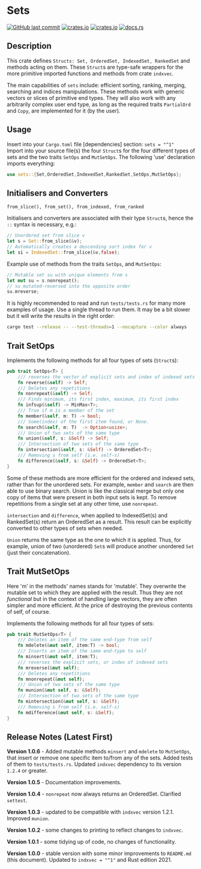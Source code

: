 # Sets

[<img alt="GitHub last commit" src="https://img.shields.io/github/last-commit/liborty/sets/HEAD?logo=github">](https://github.com/liborty/sets)
[<img alt="crates.io" src="https://img.shields.io/crates/v/sets?logo=rust">](https://crates.io/crates/sets)
[<img alt="crates.io" src="https://img.shields.io/crates/d/sets?logo=rust">](https://crates.io/crates/sets)
[<img alt="docs.rs" src="https://img.shields.io/docsrs/sets?logo=rust&logoColor=white">](https://docs.rs/sets/)

## Description

This crate defines `Structs: Set, OrderedSet, IndexedSet, RankedSet` and methods acting on them. These `Struct`s are type-safe wrappers for the more primitive imported functions and methods from crate `indxvec`.

The main capabilities of `sets` include: efficient sorting, ranking, merging, searching and indices manipulations. These methods work with generic vectors or slices of primitive end types. They will also work with any arbitrarily complex user end type, as long as the required traits `PartialOrd` and `Copy`, are implemented for it (by the user).

## Usage

Insert into your `Cargo.toml` file [dependencies] section: `sets = "^1"`  
Import into your source file(s) the four `Struct`s for the four different types of sets and the two traits `SetOps` and `MutSetOps`. The following 'use' declaration imports everything:

```rust
use sets::{Set,OrderedSet,IndexedSet,RankedSet,SetOps,MutSetOps};
```

## Initialisers and Converters

`from_slice(), from_set(), from_indexed, from_ranked`

Initialisers and converters are associated with their type `Struct`s, hence the `::` syntax is necessary, e.g.:

```rust
// Unordered set from slice v
let s = Set::from_slice(&v);
// Automatically creates a descending sort index for v
let si = IndexedSet::from_slice(&v,false);
```

Example use of methods from the traits `SetOps`, and `MutSetOps`:

```rust
// Mutable set su with unique elements from s 
let mut su = s.nonrepeat();
// su mutated-reversed into the opposite order  
su.mreverse; 
```

It is highly recommended to read and run `tests/tests.rs` for many more examples of usage. Use a single thread to run them. It may be a bit slower but it will write the results in the right order:

```bash
cargo test --release -- --test-threads=1 --nocapture --color always
```

## Trait SetOps

Implements the following methods for all four types of sets (`Struct`s):

```rust
pub trait SetOps<T> {
    /// reverses the vector of explicit sets and index of indexed sets
    fn reverse(&self) -> Self;
    /// Deletes any repetitions
    fn nonrepeat(&self) -> Self;
    /// Finds minimum, its first index, maximum, its first index  
    fn infsup(&self) -> MinMax<T>; 
    /// True if m is a member of the set
    fn member(&self, m: T) -> bool;
    /// Some(index) of the first item found, or None.
    fn search(&self, m: T)  -> Option<usize>;    
    /// Union of two sets of the same type
    fn union(&self, s: &Self) -> Self;
    /// Intersection of two sets of the same type
    fn intersection(&self, s: &Self) -> OrderedSet<T>;
    /// Removing s from self (i.e. self-s)
    fn difference(&self, s: &Self) -> OrderedSet<T>;
}
```

 Some of these methods are more efficient for the ordered and indexed sets, rather than for the unordered sets. For example, `member` and `search` are then able to use binary search. Union is like the classical merge but only one copy of items that were present in both input sets is kept. To remove repetitions from a single set at any other time, use `nonrepeat`.

`intersection` and `difference`, when applied to IndexedSet(s) and RankedSet(s) return an OrderedSet as a result. This result can be explicitly converted to other types of sets when needed. 

`Union` returns the same type as the one to which it is applied. Thus, for example, union of two (unordered) `Set`s will produce another unordered `Set` (just their concatenation).

## Trait MutSetOps

Here 'm' in the methods' names stands for 'mutable'. They overwrite the mutable set to which they are applied with the result. Thus they are not *functional* but in the context of handling large vectors, they are often simpler and more efficient. At the price of destroying the previous contents of self, of course.

Implements the following methods for all four types of sets:

```rust
pub trait MutSetOps<T> {
    /// Deletes an item of the same end-type from self
    fn mdelete(&mut self, item:T) -> bool;
    /// Inserts an item of the same end-type to self
    fn minsert(&mut self, item:T);
    /// reverses the explicit sets, or index of indexed sets
    fn mreverse(&mut self);
    /// Deletes any repetitions
    fn mnonrepeat(&mut self); 
    /// Union of two sets of the same type
    fn munion(&mut self, s: &Self);
    /// Intersection of two sets of the same type
    fn mintersection(&mut self, s: &Self);
    /// Removing s from self (i.e. self-s)
    fn mdifference(&mut self, s: &Self);
}
```

## Release Notes (Latest First)

**Version 1.0.6** - Added mutable methods `minsert` and `mdelete` to `MutSetOps`, that insert or remove one specific item to/from any of the sets. Added tests of them to `tests/tests.rs`. Updated `indxvec` dependency to its version `1.2.4` or greater.

**Version 1.0.5** - Documentation improvements.

**Version 1.0.4** - `nonrepeat` now always returns an OrderedSet. Clarified `settest`.

**Version 1.0.3** - updated to be compatible with `indxvec` version 1.2.1. Improved `munion`.

**Version 1.0.2** - some changes to printing to reflect changes to `indxvec`.

**Version 1.0.1** - some tidying up of code, no changes of functionality.

**Version 1.0.0** - stable version with some minor improvements to `README.md` (this document). Updated to `indxvec = "^1"` and Rust edition 2021.

